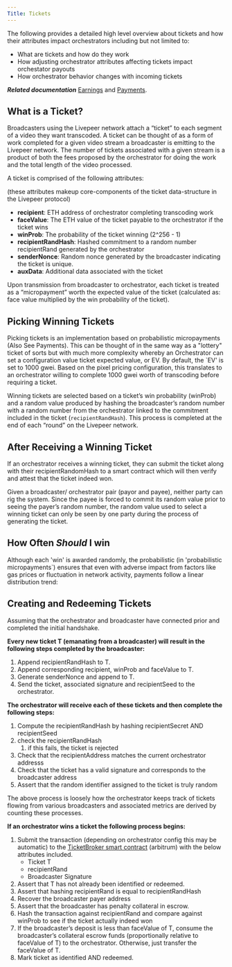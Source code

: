 ```yaml
---
Title: Tickets
---
```


The following provides a detailed high level overview about tickets and how their attributes impact orchestrators including but not limited to:

- What are tickets and how do they work
- How adjusting orchestrator attributes affecting tickets impact orchestator payouts
- How orchestrator behavior changes with incoming tickets

***Related documentation*** [Earnings](https://docs.livepeer.org/video-miners/core-concepts/earnings) and [Payments](https://docs.livepeer.org/video-miners/core-concepts/payments).

## What is a Ticket?

Broadcasters using the Livepeer network attach a “ticket” to each segment of a video they want transcoded. A ticket can be thought of as a form of work completed for a given video stream a broadcaster is emitting to the Livepeer network.  The number of tickets associated with a given stream is a product of both the fees proposed by the orchestrator for doing the work and the total length of the video processed.

A ticket is comprised of the following attributes:

(these attributes makeup core-components of the ticket data-structure in the Livepeer protocol)

- **recipient**: ETH address of orchestrator completing transcoding work
- **faceValue**: The ETH value of the ticket payable to the orchestrator if the ticket wins
- **winProb**: The probability of the ticket winning (2^256 - 1)
- **recipientRandHash**: Hashed commitment to a random number recipientRand generated by the orchestrator
- **senderNonce**: Random nonce generated by the broadcaster indicating the ticket is unique.
- **auxData**: Additional data associated with the ticket

Upon transmission from broadcaster to orchestrator, each ticket is treated as a “micropayment” worth the expected value of the ticket (calculated as: face value multiplied by the win probability of the ticket).

## Picking Winning Tickets

Picking tickets is an implementation based on probabilistic micropayments (Also See Payments). This can be thought of in the same way as a "lottery" ticket of sorts but with much more complexity whereby an Orchestrator can set a configuration value ticket expected value, or EV. By default, the `EV' is set to 1000 gwei. Based on the pixel pricing configuration, this translates to an orchestrator willing to complete 1000 gwei worth of transcoding before requiring a ticket.

Winning tickets are selected based on a ticket’s win probability (winProb) and a random value produced by hashing the broadcaster’s random number with a random number from the orchestrator linked to the commitment included in the ticket (`recipientRandHash`).  This process is completed at the end of each “round” on the Livepeer network.

## After Receiving a Winning Ticket

If an orchestrator receives a winning ticket, they can submit the ticket along with their recipientRandomHash to a smart contract which will then verify and attest that the ticket indeed won.

Given a broadcaster/ orchestrator pair (payor and payee), neither party can rig the system. Since the payee is forced to commit its random value prior to seeing the payer’s random number, the random value used to select a winning ticket can only be seen by one party during the process of generating the ticket.

## How Often *Should* I win

Although each 'win' is awarded randomly, the probabilistic (in 'probabilistic micropayments`) ensures that even with adverse impact from factors like gas prices or fluctuation in network activity, payments follow a linear distribution trend:


## Creating and Redeeming Tickets

Assuming that the orchestrator and broadcaster have connected prior and completed the initial handshake.  

**Every new ticket T (emanating from a broadcaster) will result in the following steps completed by the broadcaster:**

1. Append recipientRandHash to T.
2. Append corresponding recipient, winProb and faceValue to T.
3. Generate senderNonce and append to T.
4. Send the ticket, associated signature and recipientSeed to the orchestrator.

**The orchestrator will receive each of these tickets and then complete the following steps:**

1. Compute the recipientRandHash by hashing recipientSecret AND recipientSeed
2. check the recipientRandHash
    1. if this fails, the ticket is rejected
3. Check that the recipientAddress matches the current orchestrator addresss
4. Check that the ticket has a valid signature and corresponds to the broadcaster address
5. Assert that the random identifier assigned to the ticket is truly random

The above process is loosely how the orchestrator keeps track of tickets flowing from various broadcasters and associated metrics are derived by counting these processes.

**If an orchestrator wins a ticket the following process begins:**

1. Submit the transaction (depending on orchestrator config this may be automatic) to the [TicketBroker smart contract](https://arbiscan.io/address/0xD906D192e2503Aafd1BC5F5fc4163E842D5B1d6e) (arbitrum) with the below attributes included.
    - Ticket T
    - recipientRand
    - Broadcaster Signature
2. Assert that T has not already been identified or redeemed.
3. Assert that hashing recipientRand is equal to recipientRandHash
4. Recover the broadcaster payer address
5. Assert that the broadcaster has penalty collateral in escrow.
6. Hash the transaction against recipientRand and compare against winProb to see if the ticket actually indeed won
7. If the broadcaster’s deposit is less than faceValue of T, consume the broadcaster’s collateral escrow funds (proportionally relative to faceValue of T) to the orchestrator.  Otherwise, just transfer the faceValue of T.
8. Mark ticket as identified AND redeemed.
